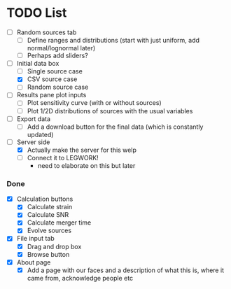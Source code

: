 # TODO List

- [ ] Random sources tab
    - [ ] Define ranges and distributions (start with just uniform, add normal/lognormal later)
    - [ ] Perhaps add sliders?
- [ ] Initial data box
    - [ ] Single source case
    - [x] CSV source case
    - [ ] Random source case
- [ ] Results pane plot inputs
    - [ ] Plot sensitivity curve (with or without sources)
    - [ ] Plot 1/2D distributions of sources with the usual variables
- [ ] Export data
    - [ ] Add a download button for the final data (which is constantly updated)
- [ ] Server side
    - [x] Actually make the server for this welp
    - [ ] Connect it to LEGWORK!
        - need to elaborate on this but later

### Done
- [x] Calculation buttons
    - [x] Calculate strain
    - [x] Calculate SNR
    - [x] Calculate merger time
    - [x] Evolve sources
- [x] File input tab
    - [x] Drag and drop box
    - [x] Browse button
- [x] About page
    - [x] Add a page with our faces and a description of what this is, where it came from, acknowledge people etc